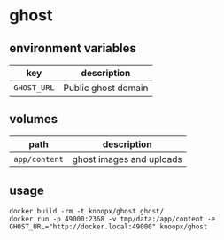 # ghost

## environment variables

key                           | description
------------------------------|------------------------------
`GHOST_URL` | Public ghost domain

## volumes

path                           | description
------------------------------|------------------------------
`app/content` | ghost images and uploads

## usage

    docker build -rm -t knoopx/ghost ghost/
    docker run -p 49000:2368 -v tmp/data:/app/content -e GHOST_URL="http://docker.local:49000" knoopx/ghost
